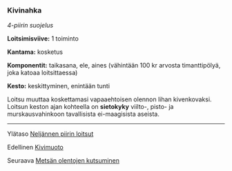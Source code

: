 ### Kivinahka

*4-piirin suojelus*

**Loitsimisviive:** 1 toiminto

**Kantama:** kosketus

**Komponentit:** taikasana, ele, aines (vähintään 100 kr arvosta timanttipölyä, joka katoaa loitsittaessa)

**Kesto:** keskittyminen, enintään tunti

Loitsu muuttaa koskettamasi vapaaehtoisen olennon lihan kivenkovaksi. Loitsun keston ajan kohteella on **sietokyky** viilto-, pisto- ja murskausvahinkoon tavallisista ei-maagisista aseista.

----

Ylätaso [Neljännen piirin loitsut](4_piirin_loitsut)

Edellinen [Kivimuoto](Kivimuoto)

Seuraava [Metsän olentojen kutsuminen](Metsän_olentojen_kutsuminen)
